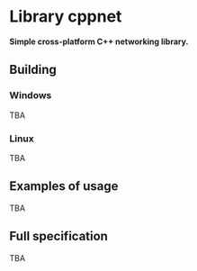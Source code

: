 # Library cppnet
**Simple cross-platform C++ networking library.**

## Building
### Windows
TBA
### Linux
TBA

## Examples of usage
TBA

## Full specification
TBA
